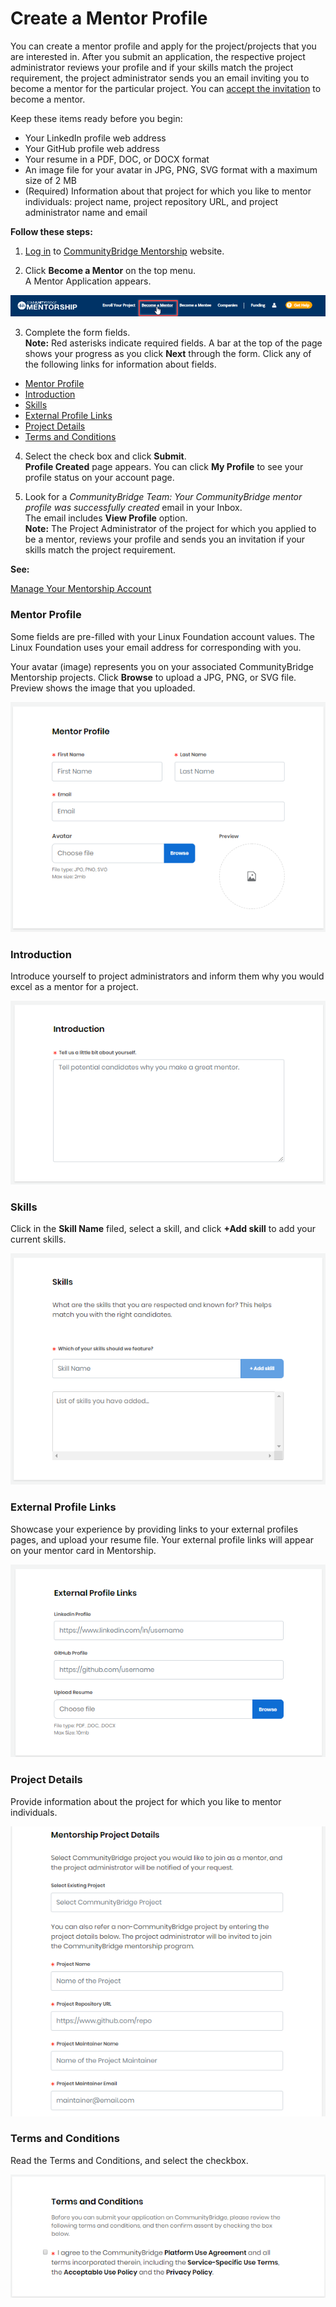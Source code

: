 # Create a Mentor Profile

You can create a mentor profile and apply for the project/projects that you are interested in. After you submit an application, the respective project administrator reviews your profile and if your skills match the project requirement, the project administrator sends you an email inviting you to become a mentor for the particular project. You can [accept the invitation](accept-to-be-a-mentor-from-an-email-invitation.md) to become a mentor.

Keep these items ready before you begin:

* Your LinkedIn profile web address
* Your GitHub profile web address
* Your resume in a PDF, DOC, or DOCX format
* An image file for your avatar in JPG, PNG, SVG format with a maximum size of 2 MB
* \(Required\) Information about that project for which you like to mentor individuals: project name, project repository URL, and project administrator name and email

**Follow these steps:**

1. [Log in](../../../../sso/sign-in-to-your-account/) to [CommunityBridge Mentorship](https://people.communitybridge.org/) website.

2. Click **Become a Mentor** on the top menu.  
A Mentor Application appears.

![Become a Mentor](../../../../.gitbook/assets/become-a-mentor.png)

3. Complete the form fields.  
**Note:** Red asterisks indicate required fields. A bar at the top of the page shows your progress as you click **Next** through the form. Click any of the following links for information about fields.

* [Mentor Profile](create-a-mentor-profile.md#CreateaMentorProfile-MentorProfile)
* [Introduction](create-a-mentor-profile.md#CreateaMentorProfile-Introduction)
* [Skills](create-a-mentor-profile.md#CreateaMentorProfile-Skills)
* [External Profile Links](create-a-mentor-profile.md#CreateaMentorProfile-ExternalProfileLinks)
* [Project Details](create-a-mentor-profile.md#CreateaMentorProfile-ProjectDetails)
* [Terms and Conditions](create-a-mentor-profile.md#CreateaMentorProfile-TermsandConditions)

4. Select the check box and click **Submit**.  
     **Profile Created** page appears. You can click **My Profile** to see your profile status on your account page.  
  
5. Look for a _CommunityBridge Team: Your CommunityBridge mentor profile was successfully created_ email in your Inbox.  
The email includes **View Profile** option.  
**Note:** The Project Administrator of the project for which you applied to be a mentor, reviews your profile and sends you an invitation if your skills match the project requirement.

**See:** 

[Manage Your Mentorship Account](../../administrators/manage-your-mentorship-account.md)

### Mentor Profile <a id="CreateaMentorProfile-MentorProfile"></a>

Some fields are pre-filled with your Linux Foundation account values. The Linux Foundation uses your email address for corresponding with you.

Your avatar \(image\) represents you on your associated CommunityBridge Mentorship projects. Click **Browse** to upload a JPG, PNG, or SVG file. Preview shows the image that you uploaded.

![Mentor Profile](../../../../.gitbook/assets/mentor-profile.png)

### Introduction <a id="CreateaMentorProfile-Introduction"></a>

Introduce yourself to project administrators and inform them why you would excel as a mentor for a project.

![Mentor Introduction](../../../../.gitbook/assets/mentor-introduction.png)

### Skills <a id="CreateaMentorProfile-Skills"></a>

Click in the **Skill Name** filed, select a skill, and click **+Add skill** to add your current skills.

![Mentor Skills](../../../../.gitbook/assets/mentor-skills.png)

### External Profile Links <a id="CreateaMentorProfile-ExternalProfileLinks"></a>

Showcase your experience by providing links to your external profiles pages, and upload your resume file. Your external profile links will appear on your mentor card in Mentorship.

![External Profile Links](../../../../.gitbook/assets/external-profile-links.png)

### Project Details <a id="CreateaMentorProfile-ProjectDetails"></a>

Provide information about the project for which you like to mentor individuals.

![Mentorship Project Details](../../../../.gitbook/assets/mentorship-project-details.png)

### Terms and Conditions <a id="CreateaMentorProfile-TermsandConditions"></a>

Read the Terms and Conditions, and select the checkbox.

![Terms and Conditions](../../../../.gitbook/assets/mentor-terms-and-conditions.png)

